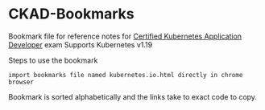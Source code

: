 
# CKAD-Bookmarks



Bookmark file for reference notes for [Certified Kubernetes Application Developer](https://www.cncf.io/certification/ckad/) exam
Supports Kubernetes v1.19

Steps to use the bookmark
```
import bookmarks file named kubernetes.io.html directly in chrome browser

```
Bookmark is sorted alphabetically and the links take to exact code to copy.
